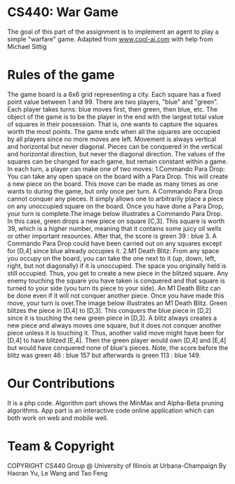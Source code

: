 CS440: War Game
=============
The goal of this part of the assignment is to implement an agent to play a simple "warfare" game. Adapted from www.cool-ai.com with help from Michael Sittig

Rules of the game
=============
The game board is a 6x6 grid representing a city.
Each square has a fixed point value between 1 and 99.
There are two players, "blue" and "green". Each player takes turns: blue moves first, then green, then blue, etc.
The object of the game is to be the player in the end with the largest total value of squares in their possession. That is, one wants to capture the squares worth the most points.
The game ends when all the squares are occupied by all players since no more moves are left.
Movement is always vertical and horizontal but never diagonal.
Pieces can be conquered in the vertical and horizontal direction, but never the diagonal direction.
The values of the squares can be changed for each game, but remain constant within a game.
In each turn, a player can make one of two moves:
1.Commando Para Drop: You can take any open space on the board with a Para Drop. This will create a new piece on the board. This move can be made as many times as one wants to during the game, but only once per turn. A Commando Para Drop cannot conquer any pieces. It simply allows one to arbitrarily place a piece on any unoccupied square on the board. Once you have done a Para Drop, your turn is complete.The image below illustrates a Commando Para Drop. In this case, green drops a new piece on square [C,3]. This square is worth 39, which is a higher number, meaning that it contains some juicy oil wells or other important resources. After that, the score is green 39 : blue 3. A Commando Para Drop could have been carried out on any squares except for [D,4] since blue already occupies it.
2.M1 Death Blitz: From any space you occupy on the board, you can take the one next to it (up, down, left, right, but not diagonally) if it is unoccupied. The space you originally held is still occupied. Thus, you get to create a new piece in the blitzed square. Any enemy touching the square you have taken is conquered and that square is turned to your side (you turn its piece to your side). An M1 Death Blitz can be done even if it will not conquer another piece. Once you have made this move, your turn is over.The image below illustrates an M1 Death Blitz. Green blitzes the piece in [D,4] to [D,3]. This conquers the blue piece in [D,2] since it is touching the new green piece in [D,3]. A blitz always creates a new piece and always moves one square, but it does not conquer another piece unless it is touching it. Thus, another valid move might have been for [D,4] to have blitzed [E,4]. Then the green player would own [D,4] and [E,4] but would have conquered none of blue's pieces. Note, the score before the blitz was green 46 : blue 157 but afterwards is green 113 : blue 149.

Our Contributions
=============
It is a php code. Algorithm part shows the MinMax and Alpha-Beta pruning algorithms.
App part is an interactive code online application which can both work on web and mobile well.

Team & Copyright
=============
COPYRIGHT CS440 Group @ University of Illinois at Urbana-Champaign
By Haoran Yu, Le Wang and Tao Feng